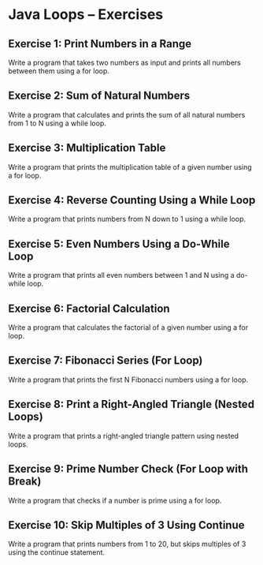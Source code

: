 # Java Loops – Exercises

## Exercise 1: Print Numbers in a Range
Write a program that takes two numbers as input and prints all numbers between them using a for loop.

## Exercise 2: Sum of Natural Numbers
Write a program that calculates and prints the sum of all natural numbers from 1 to N using a while loop.

## Exercise 3: Multiplication Table
Write a program that prints the multiplication table of a given number using a for loop.

## Exercise 4: Reverse Counting Using a While Loop
Write a program that prints numbers from N down to 1 using a while loop.

## Exercise 5: Even Numbers Using a Do-While Loop
Write a program that prints all even numbers between 1 and N using a do-while loop.

## Exercise 6: Factorial Calculation
Write a program that calculates the factorial of a given number using a for loop.

## Exercise 7: Fibonacci Series (For Loop)
Write a program that prints the first N Fibonacci numbers using a for loop.

## Exercise 8: Print a Right-Angled Triangle (Nested Loops)
Write a program that prints a right-angled triangle pattern using nested loops.

## Exercise 9: Prime Number Check (For Loop with Break)
Write a program that checks if a number is prime using a for loop.

## Exercise 10: Skip Multiples of 3 Using Continue
Write a program that prints numbers from 1 to 20, but skips multiples of 3 using the continue statement.
